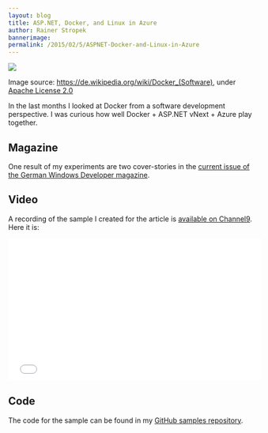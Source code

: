 ```yaml
---
layout: blog
title: ASP.NET, Docker, and Linux in Azure
author: Rainer Stropek
bannerimage: 
permalink: /2015/02/5/ASPNET-Docker-and-Linux-in-Azure
---
```


<p xmlns="http://www.w3.org/1999/xhtml">
  <img src="{{site.baseurl}}images/blog/2015/02/Docker_(container_engine)_logo.png" />
</p><p class="imageCaption" xmlns="http://www.w3.org/1999/xhtml">Image source: <a href="https://de.wikipedia.org/wiki/Docker_(Software)" target="_blank">https://de.wikipedia.org/wiki/Docker_(Software)</a>, under <a href="https://github.com/dotcloud/docker/blob/master/LICENSE" target="_blank">Apache License 2.0</a></p><p xmlns="http://www.w3.org/1999/xhtml">In the last months I looked at Docker from a software development perspective. I was curious how well Docker + ASP.NET vNext + Azure play together.</p><h2 xmlns="http://www.w3.org/1999/xhtml">Magazine</h2><p xmlns="http://www.w3.org/1999/xhtml">One result of my experiments are two cover-stories in the <a href="https://windowsdeveloper.de/Windows-Developer-315-178690" target="_blank">current issue of the German Windows Developer magazine</a>.</p><h2 xmlns="http://www.w3.org/1999/xhtml">Video</h2><p xmlns="http://www.w3.org/1999/xhtml">A recording of the sample I created for the article is <a href="http://channel9.msdn.com/Series/Visual-Studio-Germany/How-to-Run-ASPNET-vNext-in-Azure-Using-Docker-Containers" target="_blank">available on Channel9</a>. Here it is:</p><iframe src="//channel9.msdn.com/Series/Visual-Studio-Germany/How-to-Run-ASPNET-vNext-in-Azure-Using-Docker-Containers/player" width="512" height="288" allowFullScreen="allowFullScreen" frameBorder="0" xmlns="http://www.w3.org/1999/xhtml"></iframe><h2 xmlns="http://www.w3.org/1999/xhtml">Code</h2><p xmlns="http://www.w3.org/1999/xhtml">The code for the sample can be found in my <a href="https://github.com/rstropek/DockerVS2015Intro" target="_blank">GitHub samples repository</a>.</p>